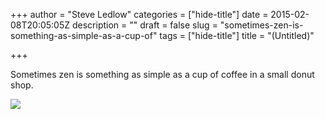 +++
author = "Steve Ledlow"
categories = ["hide-title"]
date = 2015-02-08T20:05:05Z
description = ""
draft = false
slug = "sometimes-zen-is-something-as-simple-as-a-cup-of"
tags = ["hide-title"]
title = "(Untitled)"

+++


<p><p>Sometimes zen is something as simple as a cup of coffee in a small donut shop.</p></p><p></p><img src="http://78.media.tumblr.com/dce7b84932775cf4047a71d64ae69596/tumblr_njgkkhQMwd1sb53a4o1_1280.jpg">

